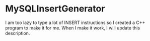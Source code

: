 # MySQLInsertGenerator
I am too lazy to type a lot of INSERT instructions so I created a C++ program to make it for me. When I make it work, I will update this description.
